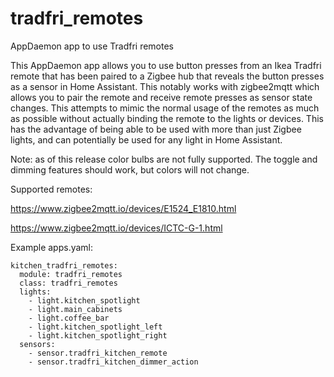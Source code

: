 # tradfri_remotes
AppDaemon app to use Tradfri remotes

This AppDaemon app allows you to use button presses from an Ikea Tradfri remote that has been paired to a Zigbee hub that reveals the button presses as a sensor in Home Assistant. This notably works with zigbee2mqtt which allows you to pair the remote and receive remote presses as sensor state changes. This attempts to mimic the normal usage of the remotes as much as possible without actually binding the remote to the lights or devices. This has the advantage of being able to be used with more than just Zigbee lights, and can potentially be used for any light in Home Assistant.

Note: as of this release color bulbs are not fully supported. The toggle and dimming features should work, but colors will not change.

Supported remotes:

https://www.zigbee2mqtt.io/devices/E1524_E1810.html

https://www.zigbee2mqtt.io/devices/ICTC-G-1.html

Example apps.yaml:

```
kitchen_tradfri_remotes:
  module: tradfri_remotes
  class: tradfri_remotes
  lights:
    - light.kitchen_spotlight
    - light.main_cabinets
    - light.coffee_bar
    - light.kitchen_spotlight_left
    - light.kitchen_spotlight_right
  sensors:
    - sensor.tradfri_kitchen_remote
    - sensor.tradfri_kitchen_dimmer_action
```
